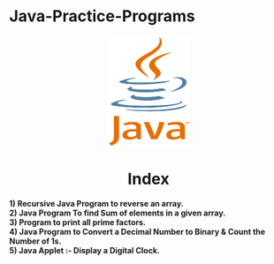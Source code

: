 # Java-Practice-Programs
<p align="center"> <img src="Java.png" alt="java" width="150" height="200"/> </p>
<h1 align="center"> Index </h1>

<b>1) Recursive Java Program to reverse an array.</b><br>
<b>2) Java Program To find Sum of elements in a given array.</b><br>
<b>3) Program to print all prime factors.</b><br>
<b>4) Java Program to Convert a Decimal Number to Binary & Count the Number of 1s.</b><br>
<b>5) Java Applet :- Display a Digital Clock. </b><br>
